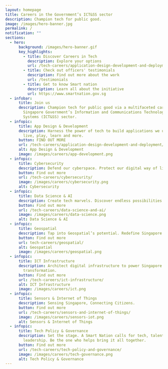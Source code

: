 ```yaml
---
layout: homepage
title: Careers in the Government’s ICT&SS sector
description: Champion tech for public good.
image: /images/hero-banner.jpg
permalink: /
notification: ""
sections:
  - hero:
      background: /images/hero-banner.gif
      key_highlights:
        - title: Discover Careers in Tech
          description: Explore your options
          url: /tech-careers/application-design-development-and-deployment
        - title: Check out officers' testimonials
          description: Find out more about the work
          url: /testimonials
        - title: Get to know Smart nation
          description: Learn all about the initiative
          url: https://www.smartnation.gov.sg
  - infobar:
      title: Join us
      description: Champion tech for public good via a multifaceted career in the
        Singapore Government’s Information and Communications Technology & Smart
        Systems (ICT&SS) sector.
  - infopic:
      title: App Design & Development
      description: Harness the power of tech to build applications we use to work,
        live, play, learn and more.
      button: FIND OUT MORE
      url: /tech-careers/application-design-development-and-deployment/
      alt: App Design & Development
      image: /images/careers/app-development.png
  - infopic:
      title: Cybersecurity
      description: Defend our cyberspace. Protect our digital way of life.
      button: Find out more
      url: /tech-careers/cybersecurity/
      image: /images/careers/cybersecurity.png
      alt: Cybersecurity
  - infopic:
      title: Data Science & AI
      description: Create tech marvels. Discover endless possibilities with Data and AI.
      button: Find out more
      url: /tech-careers/data-science-and-ai/
      image: /images/careers/data-science.png
      alt: Data Science & AI
  - infopic:
      title: Geospatial
      description: Tap into Geospatial’s potential. Redefine Singapore’s landscape.
      button: Find out more
      url: tech-careers/geospatial/
      alt: Geospatial
      image: /images/careers/geospatial.png
  - infopic:
      title: ICT Infrastructure
      description: Architect digital infrastructure to power Singapore's digital
        transformation.
      button: Find out more
      url: /tech-careers/ict-infrastructure/
      alt: ICT Infrastructure
      image: /images/careers/ict.png
  - infopic:
      title: Sensors & Internet of Things
      description: Sensing Singapore, Connecting Citizens.
      button: Find out more
      url: /tech-careers/sensors-and-internet-of-things/
      image: /images/careers/sensors-iot.png
      alt: Sensors & Internet of Things
  - infopic:
      title: Tech Policy & Governance
      description: Set the stage. A Smart Nation calls for tech, talent and thought
        leadership. Be the one who helps bring it all together.
      button: Find out more
      url: /tech-careers/tech-policy-and-governance/
      image: /images/careers/tech-governance.png
      alt: Tech Policy & Governance
---
```

